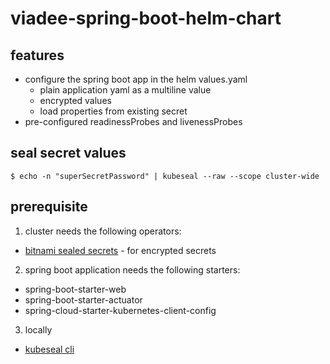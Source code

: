 # viadee-spring-boot-helm-chart

## features

- configure the spring boot app in the helm values.yaml
  - plain application yaml as a multiline value
  - encrypted values
  - load properties from existing secret
- pre-configured readinessProbes and livenessProbes

## seal secret values

```shell
$ echo -n "superSecretPassword" | kubeseal --raw --scope cluster-wide
```

## prerequisite

1. cluster needs the following operators:

- [bitnami sealed secrets](https://github.com/bitnami-labs/sealed-secrets#installation) - for encrypted secrets

2. spring boot application needs the following starters:

- spring-boot-starter-web
- spring-boot-starter-actuator
- spring-cloud-starter-kubernetes-client-config

3. locally

- [kubeseal cli](https://github.com/bitnami-labs/sealed-secrets#homebrew)
